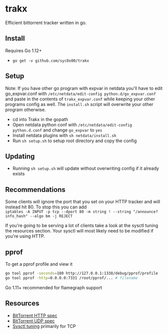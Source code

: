 # trakx

Efficient bittorrent tracker written in go.

## Install

Requires Go 1.12+

* `go get -v github.com/syc0x00/trakx`

## Setup

Note: If you have other go program with expvar in netdata you'll have to edit go_expvar.conf with `/etc/netdata/edit-config python.d/go_expvar.conf` and paste in the contents of `trakx_expvar.conf` while keeping your other programs config as well. The `install.sh` script will overwrite your other program otherwise.

* cd into Trakx in the gopath
* Open netdata python conf with `/etc/netdata/edit-config python.d.conf` and change `go_expvar` to `yes`
* Install netdata plugins with `sh netdata/install.sh`
* Run `sh setup.sh` to setup root directory and copy the config

## Updating

* Running `sh setup.sh` will update without overwriting config if it already exists

## Recommendations

Some clients will ignore the port that you set on your HTTP tracker and will instead hit 80. To stop this you can add  
`iptables -A INPUT -p tcp --dport 80 -m string ! --string "/announce?info_hash" --algo bm -j REJECT`

If you're going to be serving a lot of clients take a look at the sysctl tuning the resources section. Your sysctl will most likely need to be modified if you're using HTTP.

## pprof

To get a pprof profile and view it

```bash
go tool pprof -seconds=180 http://127.0.0.1:1338/debug/pprof/profile
go tool pprof -http=0.0.0.0:7331 /root/pprof/... # filename
```

Go 1.11+ recommended for flamegraph support

## Resources

* [BitTorrent HTTP spec](https://wiki.theory.org/index.php/BitTorrentSpecification)
* [BitTorrent UDP spec](https://www.libtorrent.org/udp_tracker_protocol.html)
* [Sysctl tuning](https://wiki.mikejung.biz/Sysctl_tweaks) primarily for TCP
